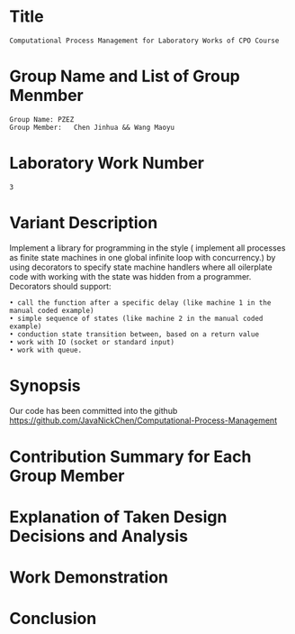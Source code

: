  

# Title  
	Computational Process Management for Laboratory Works of CPO Course    
	
# Group Name and List of Group Menmber      
	Group Name: PZEZ  
	Group Member:   Chen Jinhua && Wang Maoyu       
	
# Laboratory Work Number    
	3    
	
# Variant Description   
Implement a library for programming in the style ( implement  all processes as finite state machines in one global infinite loop with concurrency.) by using decorators to specify state machine handlers where all  oilerplate code with working with the state was hidden from a programmer. Decorators should support:  
    
	• call the function after a specific delay (like machine 1 in the manual coded example)      
	• simple sequence of states (like machine 2 in the manual coded example)    
	• conduction state transition between, based on a return value
	• work with IO (socket or standard input)
	• work with queue.
   
	
# Synopsis


Our code has been committed into the github https://github.com/JavaNickChen/Computational-Process-Management    

# Contribution Summary for Each Group Member
    

# Explanation of Taken Design Decisions and Analysis   



# Work Demonstration


# Conclusion   
